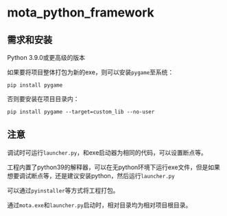 # mota_python_framework

## 需求和安装
Python 3.9.0或更高级的版本

如果要将项目整体打包为新的exe，则可以安装`pygame`至系统：

`pip install pygame`

否则要安装在项目目录内：

`pip install pygame --target=custom_lib --no-user`

## 注意
调试时可运行`launcher.py`，和exe启动器为相同的代码，可以设置断点等。

工程内置了python39的解释器，可以在无python环境下运行exe文件，但是如果想要调试断点等，还是建议安装python，然后运行`launcher.py`

可以通过`pyinstaller`等方式将工程打包。

通过`mota.exe`和`launcher.py`启动时，相对目录均为相对项目根目录。